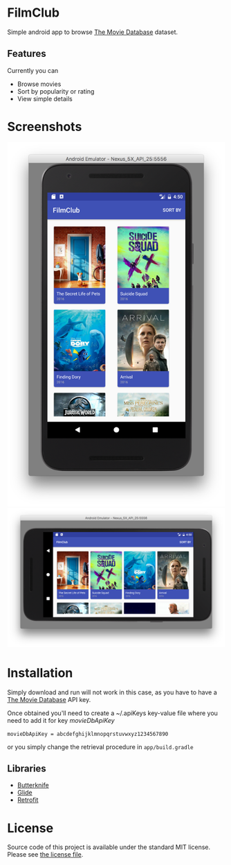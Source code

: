 FilmClub
===

Simple android app to browse [The Movie Database](https://www.themoviedb.org/) dataset.

## Features

Currently you can

 - Browse movies
 - Sort by popularity or rating
 - View simple details

# Screenshots

![Portrait](/screenshots/portrait1.png?raw=true)
![Landscape](/screenshots/landscape1.png?raw=true)

# Installation

Simply download and run will not work in this case, as you have to have a [The Movie Database](https://www.themoviedb.org/documentation/api) API key.

Once obtained you'll need to create a ~/.apiKeys key-value file where you need to add it for key *movieDbApiKey*

    movieDbApiKey = abcdefghijklmnopqrstuvwxyz1234567890

or you simply change the retrieval procedure in `app/build.gradle`

## Libraries

- [Butterknife](https://github.com/JakeWharton/butterknife)
- [Glide](https://github.com/bumptech/glide)
- [Retrofit](https://github.com/square/retrofit)

# License

Source code of this project is available under the standard MIT license. Please see [the license file](LICENSE.md).
